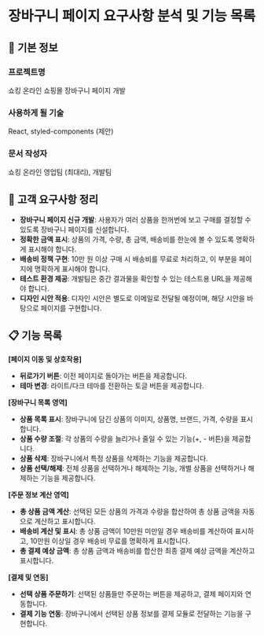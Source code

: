 # 장바구니 페이지 요구사항 분석 및 기능 목록

## 📌 기본 정보

### 프로젝트명

쇼킹 온라인 쇼핑몰 장바구니 페이지 개발

### 사용하게 될 기술

React, styled-components (제안)

### 문서 작성자

쇼킹 온라인 영업팀 (최대리), 개발팀

## 📝 고객 요구사항 정리

- **장바구니 페이지 신규 개발**: 사용자가 여러 상품을 한꺼번에 보고 구매를 결정할 수 있도록 장바구니 페이지를 신설합니다.
- **정확한 금액 표시**: 상품의 가격, 수량, 총 금액, 배송비를 한눈에 볼 수 있도록 명확하게 표시해야 합니다.
- **배송비 정책 구현**: 10만 원 이상 구매 시 배송비를 무료로 처리하고, 이 부분을 페이지에 명확하게 표시해야 합니다.
- **테스트 환경 제공**: 개발팀은 중간 결과물을 확인할 수 있는 테스트용 URL을 제공해야 합니다.
- **디자인 시안 적용**: 디자인 시안은 별도로 이메일로 전달될 예정이며, 해당 시안을 바탕으로 페이지를 구현합니다.

## 📋 기능 목록

**[페이지 이동 및 상호작용]**

- **뒤로가기 버튼**: 이전 페이지로 돌아가는 버튼을 제공합니다.
- **테마 변경**: 라이트/다크 테마를 전환하는 토글 버튼을 제공합니다.

**[장바구니 목록 영역]**

- **상품 목록 표시**: 장바구니에 담긴 상품의 이미지, 상품명, 브랜드, 가격, 수량을 표시합니다.
- **상품 수량 조절**: 각 상품의 수량을 늘리거나 줄일 수 있는 기능(+, - 버튼)을 제공합니다.
- **상품 삭제**: 장바구니에서 특정 상품을 삭제하는 기능을 제공합니다.
- **상품 선택/해제**: 전체 상품을 선택하거나 해제하는 기능, 개별 상품을 선택하거나 해제하는 기능을 제공합니다.

**[주문 정보 계산 영역]**

- **총 상품 금액 계산**: 선택된 모든 상품의 가격과 수량을 합산하여 총 상품 금액을 자동으로 계산하고 표시합니다.
- **배송비 계산 및 표시**: 총 상품 금액이 10만원 미만일 경우 배송비를 계산하여 표시하고, 10만원 이상일 경우 배송비 무료를 명확하게 표시합니다.
- **총 결제 예상 금액**: 총 상품 금액과 배송비를 합산한 최종 결제 예상 금액을 계산하고 표시합니다.

**[결제 및 연동]**

- **선택 상품 주문하기**: 선택된 상품들만 주문하는 버튼을 제공하고, 결제 페이지와 연동합니다.
- **결제 기능 연동**: 장바구니에서 선택된 상품 정보를 결제 모듈로 전달하는 기능을 구현합니다.
